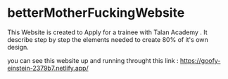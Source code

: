 # betterMotherFuckingWebsite


This Website is created to Apply for a trainee with Talan Academy .
It describe step by step the elements needed to create 80% of it's own design.

you can see this website up and running throught this link : https://goofy-einstein-2379b7.netlify.app/
